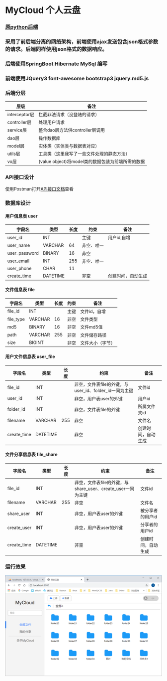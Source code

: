 # MyCloud 个人云盘

### [原python后端](https://github.com/ChenjxJames/MyWebSite)
### 采用了前后端分离的网络架构，前端使用ajax发送包含json格式参数的请求。后端同样使用json格式的数据响应。
### 后端使用SpringBoot Hibernate MySql 编写
### 前端使用JQuery3 font-awesome bootstrap3 jquery.md5.js
 
### 后端分层
| 层级 | 备注 |
| --- | --- |
| interceptor层 | 拦截非法请求（没登陆的请求）|
| controller层 | 处理用户请求 |
| service层	| 整合dao层方法供controller层调用 |
| dao层 | 操作数据库 |
| model层 | 实体类（实体类与数据表对应） |
| utils层 |	工具类（这里我写了一些文件处理的静态方法） |
| vo层 | (value object)将model类的数据包装为前端所需的数据 |

### API接口设计
使用Postman打开[API接口文档](./doc/cloud.postman_collection.json)查看

### 数据库设计
#### 用户信息表 user
| 字段名 | 类型 | 长度 | 约束 | 备注 |
| --- | --- | --- | --- | --- |
| user_id |	INT	|  | 主键 | 用户id,自增 |
| user_name	| VARCHAR | 64 | 非空、唯一 | |
| user_password	| BINARY | 16 | 非空	| |
| user_email | INT | 255 | 非空、唯一 | |
| user_phone | CHAR | 11 | | |		
| create_time | DATETIME | | 非空 | 创建时间，自动生成 |

#### 文件信息表 file
| 字段名 | 类型 | 长度 | 约束 | 备注 |
| --- | --- | --- | --- | --- |
| file_id | INT	| | 主键 | 文件id，自增 |
| file_type	| VARCHAR | 16 | 非空 | 文件类型 |
| md5 | BINARY | 16	| 非空 | 文件md5值 |
| path | VARCHAR | 255 | 非空 | 文件储存路径 |
| size | BIGINT | |	非空 | 文件大小（字节） |

#### 用户文件信息表 user_file
| 字段名 | 类型 | 长度 | 约束 | 备注 |
| --- | --- | --- | --- | --- |
| file_id | INT	| | 非空，文件表file的外键，与user_id、folder_id一同为主键 | 文件id |
| user_id | INT	| | 非空，用户表user的外键 | 用户id |
| folder_id | INT | | 非空，文件表file的外键 | 所属文件夹id |
| filename | VARCHAR |255 | 非空 | 文件名 |
| create_time | DATETIME | | 非空 | 创建时间，自动生成 |

#### 文件分享信息表 file_share
| 字段名 | 类型 | 长度 | 约束 | 备注 |
| --- | --- | --- | --- | --- |
| file_id | INT	| |非空，文件表file的外键，与share_user、create_user一同为主键	| 文件id |
| filename | VARCHAR | 255 | 非空 | 文件名 |
| share_user | INT | | 非空，用户表user的外键 | 被分享者的用户id |
| create_user | INT	| | 非空，用户表user的外键 | 分享者的用户id |
| create_time | DATETIME | | 非空 | 创建时间，自动生成 |

### 运行效果
![run](./doc/run.png)
